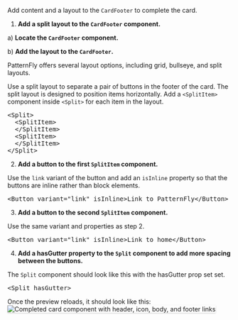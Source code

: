 Add content and a layout to the `CardFooter` to complete the card.

1) <strong>Add a split layout to the `CardFooter` component.</strong>

a) <strong>Locate the `CardFooter` component.</strong>

b) <strong>Add the layout to the `CardFooter`.</strong>

PatternFly offers several layout options, including grid, bullseye, and split layouts.

Use a split layout to separate a pair of buttons in the footer of the card. The split layout is designed to position items horizontally. Add a `<SplitItem>` component inside `<Split>` for each item in the layout.

<pre class="file" data-target="clipboard">
&lt;Split&gt;
  &lt;SplitItem&gt;
  &lt;/SplitItem&gt;
  &lt;SplitItem&gt;
  &lt;/SplitItem&gt;
&lt;/Split&gt;
</pre>

2) <strong>Add a button to the first `SplitItem` component.</strong>

Use the `link` variant of the button and add an `isInline` property so that the buttons are inline rather than block elements.

<pre class="file" data-target="clipboard">
&lt;Button variant=&quot;link&quot; isInline>Link to PatternFly&lt;/Button&gt;
</pre>

3) <strong>Add a button to the second `SplitItem` component.</strong>

Use the same variant and properties as step 2.

<pre class="file" data-target="clipboard">
&lt;Button variant=&quot;link&quot; isInline>Link to home&lt;/Button&gt;
</pre>

4) <strong>Add a hasGutter property to the `Split` component to add more spacing between the buttons.</strong>

The `Split` component should look like this with the hasGutter prop set set.

<pre class="file" data-target="clipboard">
&lt;Split hasGutter&gt;
</pre>

Once the preview reloads, it should look like this:
<img src="react-basics/assets/final-card.png" alt="Completed card component with header, icon, body, and footer links" style="box-shadow: rgba(3, 3, 3, 0.2) 0px 1.25px 2.5px 0px;" />
